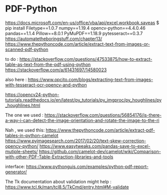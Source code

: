 # PDF-Python
https://docs.microsoft.com/en-us/office/vba/api/excel.workbook.saveas
$ pip install Filetype==1.0.7 numpy==1.19.4 opencv-python==4.4.0.46 pandas==1.1.4 Pillow==8.0.1 PyMuPDF==1.18.9 pytesseract==0.3.7
https://automatetheboringstuff.com/chapter13/
https://www.thepythoncode.com/article/extract-text-from-images-or-scanned-pdf-python

to do : https://stackoverflow.com/questions/47533875/how-to-extract-table-as-text-from-the-pdf-using-python
https://stackoverflow.com/a/61431697/14580023

also here : https://www.opcito.com/blogs/extracting-text-from-images-with-tesseract-ocr-opencv-and-python

https://opencv24-python-tutorials.readthedocs.io/en/latest/py_tutorials/py_imgproc/py_houghlines/py_houghlines.html

The one we used :
https://stackoverflow.com/questions/56854176/is-there-a-way-i-can-detect-the-image-orientation-and-rotate-the-image-to-the-ri

Nah , we used this:
https://www.thepythoncode.com/article/extract-pdf-tables-in-python-camelot
https://www.pyimagesearch.com/2017/02/20/text-skew-correction-opencv-python/
https://www.easytweaks.com/pandas-save-to-excel-mutiple-sheets/
https://github.com/camelot-dev/camelot/wiki/Comparison-with-other-PDF-Table-Extraction-libraries-and-tools

interface:
https://www.pythonguis.com/examples/python-pdf-report-generator/


The Tk documentation about validation might help :
https://www.tcl.tk/man/tcl8.5/TkCmd/entry.html#M-validate
